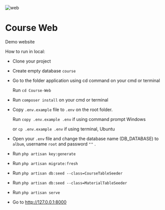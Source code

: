 ![web](https://github.com/lailyrhmh/Course-Web/assets/91611703/e4b752ee-a79b-418d-88f3-155e2361d861)
# Course Web

Demo website 
<!-- commment -->
How to run in local:

- Clone your project
- Create empty database `course`
- Go to the folder application using cd command on your cmd or terminal 

    Run `cd Course-Web`
- Run `composer install` on your cmd or terminal
- Copy `.env.example` file to `.env` on the root folder. 

    Run `copy .env.example .env` if using command prompt Windows

    or `cp .env.example .env` if using terminal, Ubuntu
- Open your `.env` file and change the database name (DB_DATABASE) to `album`, username `root` and password ```""``` .
- Run `php artisan key:generate`
- Run `php artisan migrate:fresh`
- Run `php artisan db:seed --class=CourseTableSeeder`
- Run `php artisan db:seed --class=MaterialTableSeeder`
- Run `php artisan serve`
- Go to http://127.0.0.1:8000
